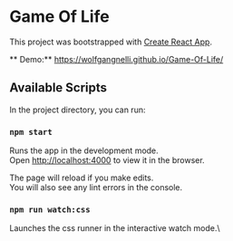 # Game Of Life

This project was bootstrapped with [Create React App](https://github.com/facebook/create-react-app).

** Demo:** https://wolfgangnelli.github.io/Game-Of-Life/

## Available Scripts

In the project directory, you can run:

### `npm start`

Runs the app in the development mode.\
Open [http://localhost:4000](http://localhost:3000) to view it in the browser.

The page will reload if you make edits.\
You will also see any lint errors in the console.

### `npm run watch:css`

Launches the css runner in the interactive watch mode.\
